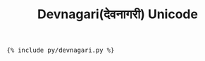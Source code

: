 ﻿---
layout: default
title: Devnagari(देवनागरी) Unicode
repo: gsomani/pyrun
branch: main
permalink: /devnagari
---

<pre data-executable data-language="python">
{% include py/devnagari.py %}
</pre>
